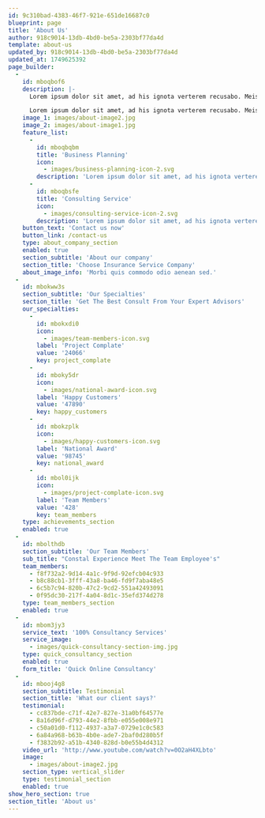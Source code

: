 ```yaml
---
id: 9c310bad-4383-46f7-921e-651de16687c0
blueprint: page
title: 'About Us'
author: 918c9014-13db-4bd0-be5a-2303bf77da4d
template: about-us
updated_by: 918c9014-13db-4bd0-be5a-2303bf77da4d
updated_at: 1749625392
page_builder:
  -
    id: mboqbof6
    description: |-
      Lorem ipsum dolor sit amet, ad his ignota verterem recusabo. Meis pericula eum ad, at ullum primis mediocrem mei. Ius ei debet persius, id eos sanctus persecuti.

      Lorem ipsum dolor sit amet, ad his ignota verterem recusabo. Meis pericula eum ad, at ullum primis mediocrem mei. Ius ei debet persius, id eos sanctus persecuti.
    image_1: images/about-image2.jpg
    image_2: images/about-image1.jpg
    feature_list:
      -
        id: mboqbqbm
        title: 'Business Planning'
        icon:
          - images/business-planning-icon-2.svg
        description: 'Lorem ipsum dolor sit amet, ad his ignota verterem recusabo'
      -
        id: mboqbsfe
        title: 'Consulting Service'
        icon:
          - images/consulting-service-icon-2.svg
        description: 'Lorem ipsum dolor sit amet, ad his ignota verterem recusabo'
    button_text: 'Contact us now'
    button_link: /contact-us
    type: about_company_section
    enabled: true
    section_subtitle: 'About our company'
    section_title: 'Choose Insurance Service Company'
    about_image_info: 'Morbi quis commodo odio aenean sed.'
  -
    id: mbokww3s
    section_subtitle: 'Our Specialties'
    section_title: 'Get The Best Consult From Your Expert Advisors'
    our_specialties:
      -
        id: mbokxdi0
        icon:
          - images/team-members-icon.svg
        label: 'Project Complate'
        value: '24066'
        key: project_complate
      -
        id: mboky5dr
        icon:
          - images/national-award-icon.svg
        label: 'Happy Customers'
        value: '47890'
        key: happy_customers
      -
        id: mbokzplk
        icon:
          - images/happy-customers-icon.svg
        label: 'National Award'
        value: '98745'
        key: national_award
      -
        id: mbol0ijk
        icon:
          - images/project-complate-icon.svg
        label: 'Team Members'
        value: '428'
        key: team_members
    type: achievements_section
    enabled: true
  -
    id: mbolthdb
    section_subtitle: 'Our Team Members'
    sub_title: "Constal Experience Meet The Team Employee's"
    team_members:
      - f8f732a2-9d14-4a1c-9f9d-92efcb04c933
      - b8c88cb1-3fff-43a8-ba46-fd9f7aba48e5
      - 6c5b7c94-820b-47c2-9cd2-551a42493091
      - 0f95dc30-217f-4a04-8d1c-35efd374d278
    type: team_members_section
    enabled: true
  -
    id: mbom3jy3
    service_text: '100% Consultancy Services'
    service_image:
      - images/quick-consultancy-section-img.jpg
    type: quick_consultancy_section
    enabled: true
    form_title: 'Quick Online Consultancy'
  -
    id: mbooj4g8
    section_subtitle: Testimonial
    section_title: 'What our client says?'
    testimonial:
      - cc837bde-c71f-42e7-827e-31a0bf64577e
      - 8a16d96f-d793-44e2-8fbb-e055e008e971
      - c50a01d0-f112-4937-a3a7-0729e1c0c583
      - 6a84a968-b63b-4b0e-ade7-2baf0d280b5f
      - f3832b92-a51b-4340-828d-b0e55b4d4312
    video_url: 'http://www.youtube.com/watch?v=0O2aH4XLbto'
    image:
      - images/about-image2.jpg
    section_type: vertical_slider
    type: testimonial_section
    enabled: true
show_hero_section: true
section_title: 'About us'
---
```

